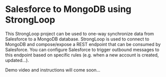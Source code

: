 # Salesforce to MongoDB using StrongLoop

This StrongLoop project can be used to one-way synchronize data from Salesforce to a MongoDB database. StrongLoop is used to connect to MongoDB and compose/expose a REST endpoint that can be consumed by Salesforce. You can configure Salesforce to trigger outbound messages to this endpoint based on specific rules (e.g. when a new account is created, updated...).

Demo video and instructions will come soon...
